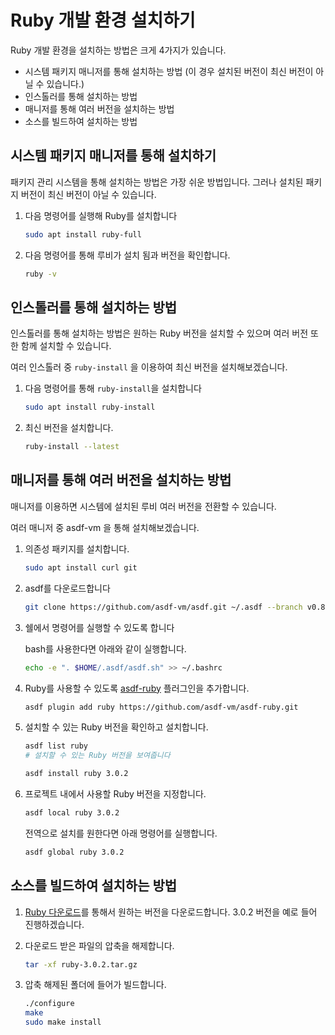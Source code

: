 # Ruby 개발 환경 설치하기

Ruby 개발 환경을 설치하는 방법은 크게 4가지가 있습니다.

* 시스템 패키지 매니저를 통해 설치하는 방법 (이 경우 설치된 버전이 최신 버전이 아닐 수 있습니다.)
* 인스톨러를 통해 설치하는 방법
* 매니저를 통해 여러 버전을 설치하는 방법
* 소스를 빌드하여 설치하는 방법

## 시스템 패키지 매니저를 통해 설치하기

패키지 관리 시스템을 통해 설치하는 방법은 가장 쉬운 방법입니다.
그러나 설치된 패키지 버전이 최신 버전이 아닐 수 있습니다.

1. 다음 명령어를 실행해 Ruby를 설치합니다

    ```bash
    sudo apt install ruby-full
    ```

1. 다음 명령어를 통해 루비가 설치 됨과 버전을 확인합니다.

    ```bash
    ruby -v
    ```

## 인스톨러를 통해 설치하는 방법

인스톨러를 통해 설치하는 방법은 원하는 Ruby 버전을 설치할 수 있으며 여러 버전 또한 함께 설치할 수 있습니다.

여러 인스톨러 중 `ruby-install` 을 이용하여 최신 버전을 설치해보겠습니다.

1. 다음 명령어를 통해 `ruby-install`을 설치합니다

    ```bash
    sudo apt install ruby-install
    ```

1. 최신 버전을 설치합니다.

    ```bash
    ruby-install --latest
    ```

## 매니저를 통해 여러 버전을 설치하는 방법

매니저를 이용하면 시스템에 설치된 루비 여러 버전을 전환할 수 있습니다. 

여러 매니저 중 asdf-vm 을 통해 설치해보겠습니다.

1. 의존성 패키지를 설치합니다.

    ```bash
    sudo apt install curl git
    ```

1. asdf를 다운로드합니다

    ```bash
    git clone https://github.com/asdf-vm/asdf.git ~/.asdf --branch v0.8.1
    ```

1. 쉘에서 명령어를 실행할 수 있도록 합니다

    bash를 사용한다면 아래와 같이 실행합니다.

    ```bash
    echo -e ". $HOME/.asdf/asdf.sh" >> ~/.bashrc

1. Ruby를 사용할 수 있도록 [asdf-ruby](https://github.com/asdf-vm/asdf-ruby) 플러그인을 추가합니다.

    ```bash
    asdf plugin add ruby https://github.com/asdf-vm/asdf-ruby.git
    ```

1. 설치할 수 있는 Ruby 버전을 확인하고 설치합니다.

    ```bash
    asdf list ruby
    # 설치할 수 있는 Ruby 버전을 보여줍니다

    asdf install ruby 3.0.2
    ```

1. 프로젝트 내에서 사용할 Ruby 버전을 지정합니다.

    ```bash
    asdf local ruby 3.0.2
    ```

    전역으로 설치를 원한다면 아래 명령어를 실행합니다.

    ```bash
    asdf global ruby 3.0.2
    ```

## 소스를 빌드하여 설치하는 방법

1. [Ruby 다운로드](https://www.ruby-lang.org/en/downloads/)를 통해서 원하는 버전을 다운로드합니다. 3.0.2 버전을 예로 들어 진행하겠습니다.

1. 다운로드 받은 파일의 압축을 해제합니다.

    ```bash
    tar -xf ruby-3.0.2.tar.gz
    ```

1. 압축 해제된 폴더에 들어가 빌드합니다.

    ```bash
    ./configure
    make
    sudo make install
    ```
